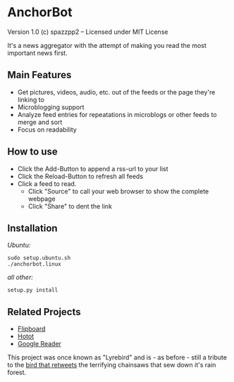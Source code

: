 AnchorBot
=========

Version 1.0
(c) spazzpp2 – Licensed under MIT License

It's a news aggregator with the attempt of making you read the most important news first.

Main Features
-------------

* Get pictures, videos, audio, etc. out of the feeds or the page they're linking to
* Microblogging support
* Analyze feed entries for repeatations in microblogs or other feeds to merge and sort
* Focus on readability

How to use
----------
* Click the Add-Button to append a rss-url to your list
* Click the Reload-Button to refresh all feeds
* Click a feed to read.
  * Click "Source" to call your web browser to show the complete webpage
  * Click "Share" to dent the link

Installation
------------
*Ubuntu:*

    sudo setup.ubuntu.sh
    ./anchorbot.linux

*all other:*

    setup.py install

Related Projects
----------------
* [Flipboard](http://flipboard.com/)
* [Hotot](https://code.google.com/p/hotot)
* [Google Reader](http://reader.google.com/)

This project was once known as "Lyrebird" and is - as before - still a tribute to the [bird that retweets](http://youtu.be/7XiQDgNUEMw) the terrifying chainsaws that sew down it's rain forest.
